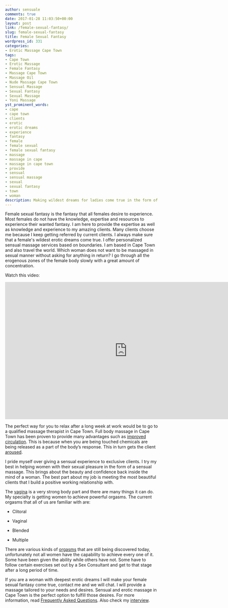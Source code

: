 ```yaml
---
author: sensuale
comments: true
date: 2017-01-28 11:03:50+00:00
layout: post
link: /female-sexual-fantasy/
slug: female-sexual-fantasy
title: Female Sexual Fantasy
wordpress_id: 331
categories:
- Erotic Massage Cape Town
tags:
- Cape Town
- Erotic Massage
- Female Fantasy
- Massage Cape Town
- Massage Oil
- Nude Massage Cape Town
- Sensual Massage
- Sexual Fantasy
- Sexual Massage
- Yoni Massage
yst_prominent_words:
- cape
- cape town
- clients
- erotic
- erotic dreams
- experience
- fantasy
- female
- female sexual
- female sexual fantasy
- massage
- massage in cape
- massage in cape town
- provide
- sensual
- sensual massage
- sexual
- sexual fantasy
- town
- woman
description: Making wildest dreams for ladies come true in the form of a massage in Cape Town. Ian Marshall will make sure your female sexual fantasy becomes a reality.
---
```


Female sexual fantasy is the fantasy that all females desire to experience. Most females do not have the knowledge, expertise and resources to experience their wanted fantasy. I am here to provide the expertise as well as knowledge and experience to my amazing clients. Many clients choose me because I keep getting referred by current clients. I always make sure that a female's wildest erotic dreams come true. I offer personalized sensual massage services based on boundaries. I am based in Cape Town and also travel the world. Which woman does not want to be massaged in sexual manner without asking for anything in return? I go through all the erogenous zones of the female body slowly with a great amount of concentration.

Watch this video:

<p><iframe title="How to Turn Her On with Sensual Massage" width="800" height="450" src="https://www.youtube.com/embed/EpDZ-jT0QuA?feature=oembed" frameborder="0" allow="accelerometer; autoplay; encrypted-media; gyroscope; picture-in-picture" allowfullscreen></iframe></p>

The perfect way for you to relax after a long week at work would be to go to a qualified massage therapist in Cape Town. Full body massage in Cape Town has been proven to provide many advantages such as [improved circulation](https://en.wikipedia.org/wiki/Circulatory_system). This is because when you are being touched chemicals are being released as a part of the body’s response. This in turn gets the client [aroused](https://en.wikipedia.org/wiki/Sexual_arousal).

I pride myself over giving a sensual experience to exclusive clients. I try my best in helping women with their sexual pleasure in the form of a sensual massage. This brings about the beauty and confidence back inside the mind of a woman. The best part about my job is meeting the most beautiful clients that I build a positive working relationship with.

The [vagina](https://en.wikipedia.org/wiki/Vagina) is a very strong body part and there are many things it can do. My specialty is getting women to achieve powerful orgasms. The current orgasms that all of us are familiar with are:




  * Clitoral


  * Vaginal


  * Blended


  * Multiple


There are various kinds of [orgasms](https://en.wikipedia.org/wiki/Orgasm) that are still being discovered today, unfortunately not all women have the capability to achieve every one of it. Some have been given the ability while others have not. Some have to follow certain exercises set out by a Sex Consultant and get to that stage after a long period of time.

If you are a woman with deepest erotic dreams I will make your female sexual fantasy come true, contact me and we will chat. I will provide a massage tailored to your needs and desires. Sensual and erotic massage in Cape Town is the perfect option to fulfill those desires. For more information, read [Frequently Asked Questions](/faq/). Also check my [interview](/exclusive-interview-with-ian-marshall/).
